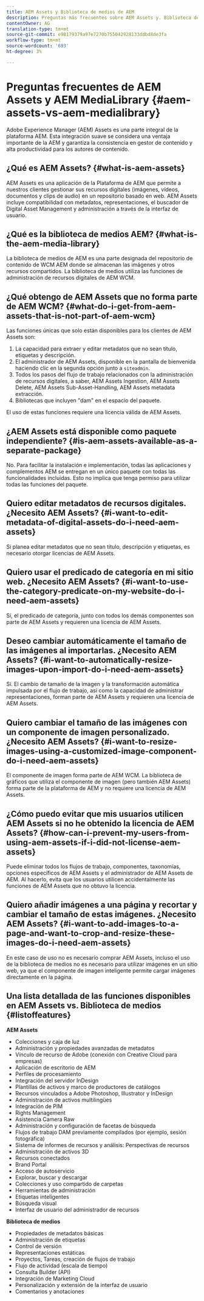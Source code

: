 ```yaml
---
title: AEM Assets y Biblioteca de medios de AEM
description: Preguntas más frecuentes sobre AEM Assets y. Biblioteca de medios AEM, incluidas las diferencias entre los dos.
contentOwner: AG
translation-type: tm+mt
source-git-commit: e98179379a97e7270b755042928133ddbd8de3fa
workflow-type: tm+mt
source-wordcount: '693'
ht-degree: 3%

---
```



# Preguntas frecuentes de AEM Assets y AEM MediaLibrary {#aem-assets-vs-aem-medialibrary}

Adobe Experience Manager (AEM) Assets es una parte integral de la plataforma AEM. Esta integración suave se considera una ventaja importante de la AEM y garantiza la consistencia en gestor de contenido y alta productividad para los autores de contenido.

## ¿Qué es AEM Assets? {#what-is-aem-assets}

AEM Assets es una aplicación de la Plataforma de AEM que permite a nuestros clientes gestionar sus recursos digitales (imágenes, vídeos, documentos y clips de audio) en un repositorio basado en web. AEM Assets incluye compatibilidad con metadatos, representaciones, el buscador de Digital Asset Management y administración a través de la interfaz de usuario.

## ¿Qué es la biblioteca de medios AEM? {#what-is-the-aem-media-library}

La biblioteca de medios de AEM es una parte designada del repositorio de contenido de WCM AEM donde se almacenan las imágenes y otros recursos compartidos. La biblioteca de medios utiliza las funciones de administración de recursos digitales de AEM WCM.

## ¿Qué obtengo de AEM Assets que no forma parte de AEM WCM? {#what-do-i-get-from-aem-assets-that-is-not-part-of-aem-wcm}

Las funciones únicas que solo están disponibles para los clientes de AEM Assets son:

1. La capacidad para extraer y editar metadatos que no sean título, etiquetas y descripción.
1. El administrador de AEM Assets, disponible en la pantalla de bienvenida haciendo clic en la segunda opción junto a `siteadmin`.
1. Todos los pasos del flujo de trabajo relacionados con la administración de recursos digitales, a saber, AEM Assets Ingestion, AEM Assets Delete, AEM Assets Sub-Asset-Handling, AEM Assets metadata extracción.
1. Bibliotecas que incluyen &quot;dam&quot; en el espacio del paquete.

El uso de estas funciones requiere una licencia válida de AEM Assets.

## ¿AEM Assets está disponible como paquete independiente? {#is-aem-assets-available-as-a-separate-package}

No. Para facilitar la instalación e implementación, todas las aplicaciones y complementos AEM se entregan en un único paquete con todas las funcionalidades incluidas. Esto no implica que tenga permiso para utilizar todas las funciones del paquete.

## Quiero editar metadatos de recursos digitales. ¿Necesito AEM Assets? {#i-want-to-edit-metadata-of-digital-assets-do-i-need-aem-assets}

Si planea editar metadatos que no sean título, descripción y etiquetas, es necesario otorgar licencias de AEM Assets.

## Quiero usar el predicado de categoría en mi sitio web. ¿Necesito AEM Assets? {#i-want-to-use-the-category-predicate-on-my-website-do-i-need-aem-assets}

Sí, el predicado de categoría, junto con todos los demás componentes son parte de AEM Assets y requieren una licencia de AEM Assets.

## Deseo cambiar automáticamente el tamaño de las imágenes al importarlas. ¿Necesito AEM Assets? {#i-want-to-automatically-resize-images-upon-import-do-i-need-aem-assets}

Sí. El cambio de tamaño de la imagen y la transformación automática impulsada por el flujo de trabajo, así como la capacidad de administrar representaciones, forman parte de AEM Assets y requieren una licencia de AEM Assets.

## Quiero cambiar el tamaño de las imágenes con un componente de imagen personalizado. ¿Necesito AEM Assets? {#i-want-to-resize-images-using-a-customized-image-component-do-i-need-aem-assets}

El componente de imagen forma parte de AEM WCM. La biblioteca de gráficos que utiliza el componente de imagen (pero también AEM Assets) forma parte de la plataforma de AEM y no requiere una licencia de AEM Assets.

## ¿Cómo puedo evitar que mis usuarios utilicen AEM Assets si no he obtenido la licencia de AEM Assets? {#how-can-i-prevent-my-users-from-using-aem-assets-if-i-did-not-license-aem-assets}

Puede eliminar todos los flujos de trabajo, componentes, taxonomías, opciones específicos de AEM Assets y el administrador de AEM Assets de AEM. Al hacerlo, evita que los usuarios utilicen accidentalmente las funciones de AEM Assets que no obtuvo la licencia.

## Quiero añadir imágenes a una página y recortar y cambiar el tamaño de estas imágenes. ¿Necesito AEM Assets? {#i-want-to-add-images-to-a-page-and-want-to-crop-and-resize-these-images-do-i-need-aem-assets}

En este caso de uso no es necesario comprar AEM Assets, incluso el uso de la biblioteca de medios no es necesario para utilizar imágenes en un sitio web, ya que el componente de imagen inteligente permite cargar imágenes directamente en la página.

## Una lista detallada de las funciones disponibles en AEM Assets vs. Biblioteca de medios {#listoffeatures}

**AEM Assets**

* Colecciones y caja de luz
* Administración y propiedades avanzadas de metadatos
* Vínculo de recurso de Adobe (conexión con Creative Cloud para empresas)
* Aplicación de escritorio de AEM
* Perfiles de procesamiento
* Integración del servidor InDesign
* Plantillas de activos y marco de productores de catálogos
* Recursos vinculados a Adobe Photoshop, Illustrator y InDesign
* Administración de activos multilingües
* Integración de PIM
* Rights Management
* Asistencia Camera Raw
* Administración y configuración de facetas de búsqueda
* Flujos de trabajo DAM previamente compilados (por ejemplo, sesión fotográfica)
* Sistema de informes de recursos y análisis: Perspectivas de recursos
* Administración de activos 3D
* Recursos conectados
* Brand Portal
* Acceso de autoservicio
* Explorar, buscar y descargar
* Colecciones y uso compartido de carpetas
* Herramientas de administración
* Etiquetas inteligentes
* Búsqueda visual
* Interfaz de usuario del administrador de recursos

**Biblioteca de medios**

* Propiedades de metadatos básicas
* Administración de etiquetas
* Control de versión
* Representaciones estáticas
* Proyectos, Tareas, creación de flujos de trabajo
* Flujo de actividad (escala de tiempo)
* Consulta Builder (API)
* Integración de Marketing Cloud
* Personalización y extensión de la interfaz de usuario
* Comentarios y anotaciones